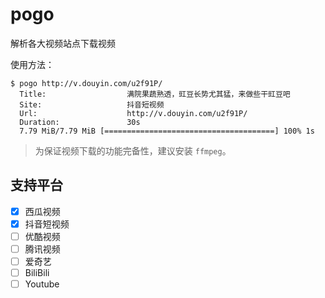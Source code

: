 # pogo

解析各大视频站点下载视频

使用方法：
```shell
$ pogo http://v.douyin.com/u2f91P/
  Title:                  满院果蔬熟透，豇豆长势尤其猛，来做些干豇豆吧 
  Site:                   抖音短视频
  Url:                    http://v.douyin.com/u2f91P/
  Duration:               30s
  7.79 MiB/7.79 MiB [======================================] 100% 1s
```

> 为保证视频下载的功能完备性，建议安装 `ffmpeg`。

## 支持平台
- [x] 西瓜视频
- [x] 抖音短视频
- [ ] 优酷视频
- [ ] 腾讯视频
- [ ] 爱奇艺
- [ ] BiliBili
- [ ] Youtube

